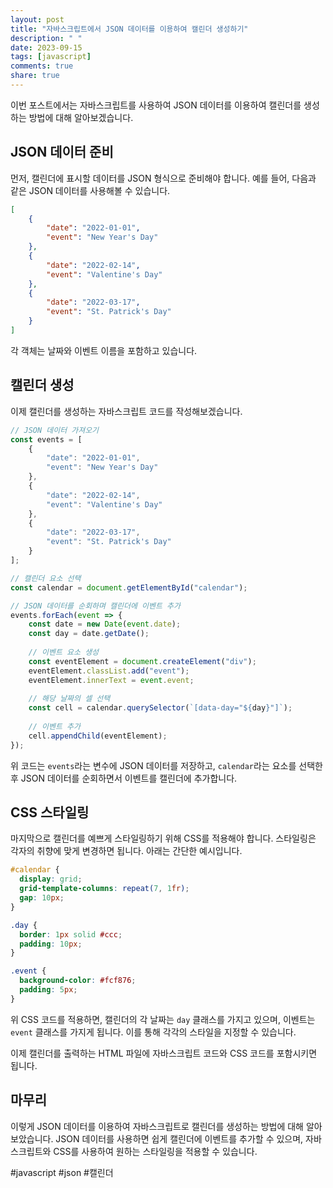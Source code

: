 ```yaml
---
layout: post
title: "자바스크립트에서 JSON 데이터를 이용하여 캘린더 생성하기"
description: " "
date: 2023-09-15
tags: [javascript]
comments: true
share: true
---
```


이번 포스트에서는 자바스크립트를 사용하여 JSON 데이터를 이용하여 캘린더를 생성하는 방법에 대해 알아보겠습니다.

## JSON 데이터 준비

먼저, 캘린더에 표시할 데이터를 JSON 형식으로 준비해야 합니다. 예를 들어, 다음과 같은 JSON 데이터를 사용해볼 수 있습니다.

```json
[
    {
        "date": "2022-01-01",
        "event": "New Year's Day"
    },
    {
        "date": "2022-02-14",
        "event": "Valentine's Day"
    },
    {
        "date": "2022-03-17",
        "event": "St. Patrick's Day"
    }
]
```

각 객체는 날짜와 이벤트 이름을 포함하고 있습니다.

## 캘린더 생성

이제 캘린더를 생성하는 자바스크립트 코드를 작성해보겠습니다. 

```javascript
// JSON 데이터 가져오기
const events = [
    {
        "date": "2022-01-01",
        "event": "New Year's Day"
    },
    {
        "date": "2022-02-14",
        "event": "Valentine's Day"
    },
    {
        "date": "2022-03-17",
        "event": "St. Patrick's Day"
    }
];

// 캘린더 요소 선택
const calendar = document.getElementById("calendar");

// JSON 데이터를 순회하며 캘린더에 이벤트 추가
events.forEach(event => {
    const date = new Date(event.date);
    const day = date.getDate();
    
    // 이벤트 요소 생성
    const eventElement = document.createElement("div");
    eventElement.classList.add("event");
    eventElement.innerText = event.event;
    
    // 해당 날짜의 셀 선택
    const cell = calendar.querySelector(`[data-day="${day}"]`);
    
    // 이벤트 추가
    cell.appendChild(eventElement);
});
```

위 코드는 `events`라는 변수에 JSON 데이터를 저장하고, `calendar`라는 요소를 선택한 후 JSON 데이터를 순회하면서 이벤트를 캘린더에 추가합니다.

## CSS 스타일링

마지막으로 캘린더를 예쁘게 스타일링하기 위해 CSS를 적용해야 합니다. 스타일링은 각자의 취향에 맞게 변경하면 됩니다. 아래는 간단한 예시입니다.

```css
#calendar {
  display: grid;
  grid-template-columns: repeat(7, 1fr);
  gap: 10px;
}

.day {
  border: 1px solid #ccc;
  padding: 10px;
}

.event {
  background-color: #fcf876;
  padding: 5px;
}
```

위 CSS 코드를 적용하면, 캘린더의 각 날짜는 `day` 클래스를 가지고 있으며, 이벤트는 `event` 클래스를 가지게 됩니다. 이를 통해 각각의 스타일을 지정할 수 있습니다.

이제 캘린더를 출력하는 HTML 파일에 자바스크립트 코드와 CSS 코드를 포함시키면 됩니다.

## 마무리

이렇게 JSON 데이터를 이용하여 자바스크립트로 캘린더를 생성하는 방법에 대해 알아보았습니다. JSON 데이터를 사용하면 쉽게 캘린더에 이벤트를 추가할 수 있으며, 자바스크립트와 CSS를 사용하여 원하는 스타일링을 적용할 수 있습니다.

#javascript #json #캘린더